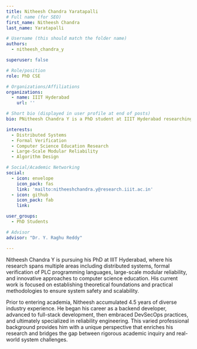 ```yaml
---
title: Nitheesh Chandra Yaratapalli
# Full name (for SEO)
first_name: Nitheesh Chandra
last_name: Yaratapalli

# Username (this should match the folder name)
authors:
  - nitheesh_chandra_y

superuser: false

# Role/position
role: PhD CSE

# Organizations/Affiliations
organizations:
  - name: IIIT Hyderabad
    url: ''

# Short bio (displayed in user profile at end of posts)
bio: PNitheesh Chandra Y is a PhD student at IIIT Hyderabad researching distributed systems, formal verification of PLC programming languages, large-scale modular reliability, and computer science education. He brings 4.5 years of industry experience—from backend development to full-stack, DevSecOps, and reliability engineering—to his academic work aimed at designing scalable, fault-tolerant architectures.

interests:
  - Distributed Systems
  - Formal Verification
  - Computer Science Education Research
  - Large-Scale Modular Reliability
  - Algorithm Design

# Social/Academic Networking
social:
  - icon: envelope
    icon_pack: fas
    link: 'mailto:nitheeshchandra.y@research.iiit.ac.in'
  - icon: github
    icon_pack: fab
    link:

user_groups:
  - PhD Students

# Advisor
advisor: "Dr. Y. Raghu Reddy"

---
```

 Nitheesh Chandra Y is pursuing his PhD at IIIT Hyderabad, where his research spans multiple areas including distributed systems, formal verification of PLC programming languages, large-scale modular reliability, and innovative approaches to computer science education. His current work is focused on establishing theoretical foundations and practical methodologies to ensure system safety and scalability.

Prior to entering academia, Nitheesh accumulated 4.5 years of diverse industry experience. He began his career as a backend developer, advanced to full-stack development, then embraced DevSecOps practices, and ultimately specialized in reliability engineering. This varied professional background provides him with a unique perspective that enriches his research and bridges the gap between rigorous academic inquiry and real-world system challenges.

